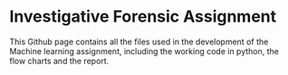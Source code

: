 # Investigative Forensic Assignment

This Github page contains all the files used in the development of the Machine learning assignment, including the working code in python, the flow charts and the report.
